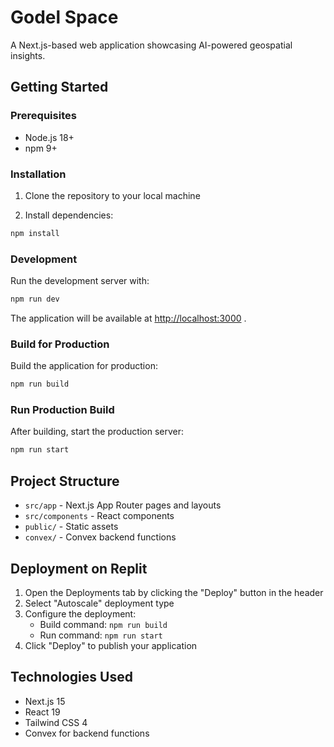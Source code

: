 
# Godel Space

A Next.js-based web application showcasing AI-powered geospatial insights.

## Getting Started

### Prerequisites

- Node.js 18+ 
- npm 9+

### Installation

1. Clone the repository to your local machine 

2. Install dependencies:
```bash
npm install
```

### Development

Run the development server with:
```bash
npm run dev
```

The application will be available at [http://localhost:3000](http://localhost:3000) .

### Build for Production

Build the application for production:
```bash
npm run build
```

### Run Production Build

After building, start the production server:
```bash
npm run start
```

## Project Structure

- `src/app` - Next.js App Router pages and layouts
- `src/components` - React components
- `public/` - Static assets
- `convex/` - Convex backend functions

## Deployment on Replit

1. Open the Deployments tab by clicking the "Deploy" button in the header
2. Select "Autoscale" deployment type
3. Configure the deployment:
   - Build command: `npm run build`
   - Run command: `npm run start`
4. Click "Deploy" to publish your application

## Technologies Used

- Next.js 15
- React 19
- Tailwind CSS 4
- Convex for backend functions
